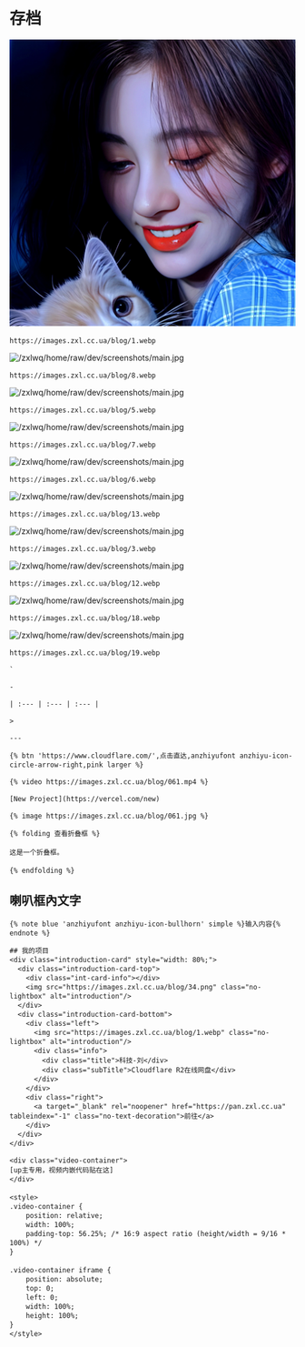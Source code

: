   # 存档
![/zxlwq/home/raw/dev/screenshots/main.jpg](/blog/1.webp)
```
https://images.zxl.cc.ua/blog/1.webp
```
![/zxlwq/home/raw/dev/screenshots/main.jpg](https://images.zxl.cc.ua/blog/8.webp)
```
https://images.zxl.cc.ua/blog/8.webp
```
![/zxlwq/home/raw/dev/screenshots/main.jpg](https://images.zxl.cc.ua/blog/5.webp)
```
https://images.zxl.cc.ua/blog/5.webp
```
![/zxlwq/home/raw/dev/screenshots/main.jpg](https://images.zxl.cc.ua/blog/7.webp)
```
https://images.zxl.cc.ua/blog/7.webp
```
![/zxlwq/home/raw/dev/screenshots/main.jpg](https://images.zxl.cc.ua/blog/6.webp)
```
https://images.zxl.cc.ua/blog/6.webp
```
![/zxlwq/home/raw/dev/screenshots/main.jpg](https://images.zxl.cc.ua/blog/13.webp)
```
https://images.zxl.cc.ua/blog/13.webp
```
![/zxlwq/home/raw/dev/screenshots/main.jpg](https://images.zxl.cc.ua/blog/3.webp)
```
https://images.zxl.cc.ua/blog/3.webp
```
![/zxlwq/home/raw/dev/screenshots/main.jpg](https://images.zxl.cc.ua/blog/12.webp)
```
https://images.zxl.cc.ua/blog/12.webp
```
![/zxlwq/home/raw/dev/screenshots/main.jpg](https://images.zxl.cc.ua/blog/18.webp)
```
https://images.zxl.cc.ua/blog/18.webp
```
![/zxlwq/home/raw/dev/screenshots/main.jpg](https://images.zxl.cc.ua/blog/19.webp)
```
https://images.zxl.cc.ua/blog/19.webp
```
```
`
```
```
-
```
```
| :--- | :--- | :--- |
```
```
>
```
```
---
```
```
{% btn 'https://www.cloudflare.com/',点击直达,anzhiyufont anzhiyu-icon-circle-arrow-right,pink larger %}
```
```
{% video https://images.zxl.cc.ua/blog/061.mp4 %}
```
```
[New Project](https://vercel.com/new)
```
```
{% image https://images.zxl.cc.ua/blog/061.jpg %}
```
```
{% folding 查看折叠框 %}

这是一个折叠框。

{% endfolding %}

```
## 喇叭框內文字
```
{% note blue 'anzhiyufont anzhiyu-icon-bullhorn' simple %}输入内容{% endnote %}
```
```
## 我的项目
<div class="introduction-card" style="width: 80%;">
  <div class="introduction-card-top">
    <div class="int-card-info"></div>
    <img src="https://images.zxl.cc.ua/blog/34.png" class="no-lightbox" alt="introduction"/>
  </div>     
  <div class="introduction-card-bottom">
    <div class="left">
      <img src="https://images.zxl.cc.ua/blog/1.webp" class="no-lightbox" alt="introduction"/>
      <div class="info">
        <div class="title">科技-刘</div>
        <div class="subTitle">Cloudflare R2在线网盘</div>
      </div>
    </div>
    <div class="right">
      <a target="_blank" rel="noopener" href="https://pan.zxl.cc.ua" tableindex="-1" class="no-text-decoration">前往</a>
    </div>
  </div>
</div>
```
```
<div class="video-container">
[up主专用，视频内嵌代码贴在这]
</div>

<style>
.video-container {
    position: relative;
    width: 100%;
    padding-top: 56.25%; /* 16:9 aspect ratio (height/width = 9/16 * 100%) */
}

.video-container iframe {
    position: absolute;
    top: 0;
    left: 0;
    width: 100%;
    height: 100%;
}
</style>

```
